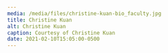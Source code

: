 ```yaml
---
media: /media/files/christine-kuan-bio_faculty.jpg
title: Christine Kuan
alt: Christine Kuan
caption: Courtesy of Christine Kuan
date: 2021-02-10T15:05:00-0500
---
```


